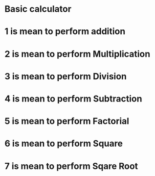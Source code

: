 # Basic calculator

# 1 is mean to perform addition 
# 2 is mean to perform Multiplication 
# 3 is mean to perform Division 
# 4 is mean to perform Subtraction 
# 5 is mean to perform Factorial
# 6 is mean to perform Square
# 7 is mean to perform Sqare Root
